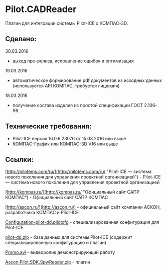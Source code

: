 # Pilot.CADReader

Плагин для интеграции системы Pilot-ICE с КОМПАС-3D.

## Сделано:

30.03.2016
- выход пре-релиза, исправление ошибок и оптимизация

19.03.2016
- автоматическое формирование pdf документов из исходных данных (используется API КОМПАС, требуется лицензия)

18.03.2016
- получение состава изделия из простой спецификации ГОСТ 2.106-96.

## Технические требования:

- Pilot-ICE версия 16.0.6.23076 от 15.03.2016 или выше
- КОМПАС-График или КОМПАС-3D V16 или выше


## Ссылки:

[http://pilotems.com/ru/](http://pilotems.com/ru/ "Pilot-ICE — система нового поколения для управления проектной организацией") - Pilot-ICE — система нового поколения для управления проектной организацией

[http://kompas.ru/](http://kompas.ru/ "Официальный сайт САПР КОМПАС") - Официальный сайт САПР КОМПАС

[http://ascon.ru/](http://ascon.ru/) - официальный сайт компании АСКОН, разработчика КОМПАС и Pilot-ICE

[Configuration-pilot-dd.pilotcfg](https://www.dropbox.com/s/6ed7shh4phem4cv/Configuration-pilot-dd.pilotcfg?dl=0) -  специализированная конфигурация для Pilot-ICE.

[pilot-dd.zip](https://www.dropbox.com/s/nbob9lq8v7rwu2x/pilot-dd.zip?dl=0 "pilot-dd.zip") - база данных для системы Pilot-ICE (содержит специализированную конфигурацию и плагин)

[Promo.avi](https://www.dropbox.com/s/58crpyphmoxcl2r/Promo.avi?dl=0 "Promo.avi") - видеоролик демонстрирующий работу

[Ascon.Pilot.SDK.SpwReader.zip](https://www.dropbox.com/s/nhrl9g14fe5wbw1/Ascon.Pilot.SDK.SpwReader.zip?dl=0) - плагин
